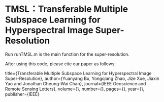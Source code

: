 # TMSL：Transferable Multiple Subspace Learning for Hyperspectral Image Super-Resolution

Run runTMSL.m is the main function for the super-resolution.

After using this code, please cite our paper as follows:

  title={Transferable Multiple Subspace Learning for Hyperspectral Image Super-Resolution},
  author={Yuanyang Bu, Yongqiang Zhao, Jize Xue, Jiaxin Yao and Jonathan Cheung-Wai Chan},
  journal={IEEE Geoscience and Remote Sensing Letters},
  volume={},
  number={},
  pages={},
  year={},
  publisher={IEEE}
